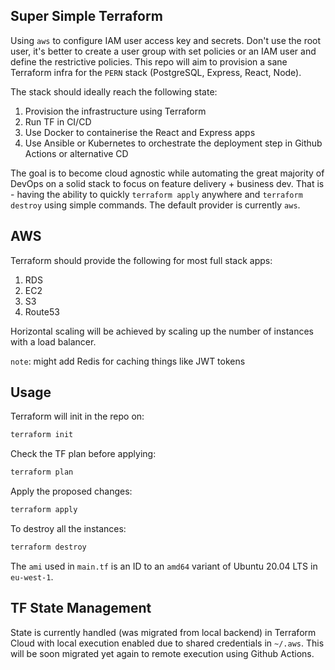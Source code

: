 ## Super Simple Terraform

Using `aws` to configure IAM user access key and secrets. Don't use the root user, it's better to create a user group with set policies or an IAM user and define the restrictive policies. This repo will aim to provision a sane Terraform infra for the `PERN` stack (PostgreSQL, Express, React, Node).

The stack should ideally reach the following state:

1. Provision the infrastructure using Terraform
2. Run TF in CI/CD
3. Use Docker to containerise the React and Express apps
4. Use Ansible or Kubernetes to orchestrate the deployment step in Github Actions or alternative CD

The goal is to become cloud agnostic while automating the great majority of DevOps on a solid stack to focus on feature delivery + business dev. That is - having the ability to quickly `terraform apply` anywhere and `terraform destroy` using simple commands. The default provider is currently `aws`.

## AWS

Terraform should provide the following for most full stack apps:

1. RDS
2. EC2
3. S3
4. Route53

Horizontal scaling will be achieved by scaling up the number of instances with a load balancer.

`note`: might add Redis for caching things like JWT tokens

## Usage

Terraform will init in the repo on:

```bash
terraform init
```

Check the TF plan before applying:

```bash
terraform plan
```

Apply the proposed changes:

```bash
terraform apply
```

To destroy all the instances:

```bash
terraform destroy
```

The `ami` used in `main.tf` is an ID to an `amd64` variant of Ubuntu 20.04 LTS in `eu-west-1`.

## TF State Management

State is currently handled (was migrated from local backend) in Terraform Cloud with local execution enabled due to shared credentials in `~/.aws`. This will be soon migrated yet again to remote execution using Github Actions.
